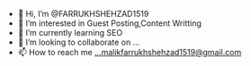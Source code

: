 - 👋 Hi, I’m @FARRUKHSHEHZAD1519
- 👀 I’m interested in Guest Posting,Content Writting
- 🌱 I’m currently learning SEO
- 💞️ I’m looking to collaborate on ...
- 📫 How to reach me ...malikfarrukhshehzad1519@gmail.com

<!---
FARRUKHSHEHZAD1519/FARRUKHSHEHZAD1519 is a ✨ special ✨ repository because its `README.md` (this file) appears on your GitHub profile.
You can click the Preview link to take a look at your changes.
--->
